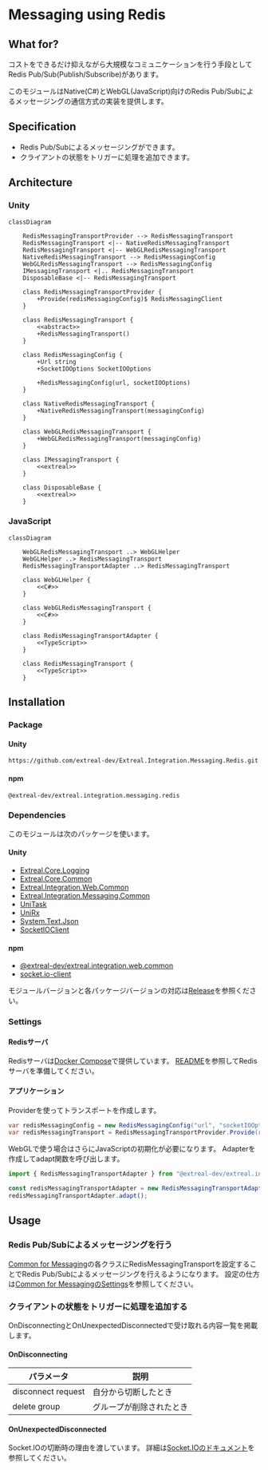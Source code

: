 ﻿---
sidebar_position: 7
---

# Messaging using Redis

## What for?

コストをできるだけ抑えながら大規模なコミュニケーションを行う手段としてRedis Pub/Sub(Publish/Subscribe)があります。

このモジュールはNative(C#)とWebGL(JavaScript)向けのRedis Pub/Subによるメッセージングの通信方式の実装を提供します。

## Specification

- Redis Pub/Subによるメッセージングができます。
- クライアントの状態をトリガーに処理を追加できます。

## Architecture

### Unity

```mermaid
classDiagram

    RedisMessagingTransportProvider --> RedisMessagingTransport
    RedisMessagingTransport <|-- NativeRedisMessagingTransport
    RedisMessagingTransport <|-- WebGLRedisMessagingTransport
    NativeRedisMessagingTransport --> RedisMessagingConfig
    WebGLRedisMessagingTransport --> RedisMessagingConfig
    IMessagingTransport <|.. RedisMessagingTransport
    DisposableBase <|-- RedisMessagingTransport

    class RedisMessagingTransportProvider {
        +Provide(redisMessagingConfig)$ RedisMessagingClient
    }
    
    class RedisMessagingTransport {
        <<abstract>>
        +RedisMessagingTransport()
    }
    
    class RedisMessagingConfig {
        +Url string
        +SocketIOOptions SocketIOOptions
        
        +RedisMessagingConfig(url, socketIOOptions)
    }
    
    class NativeRedisMessagingTransport {
        +NativeRedisMessagingTransport(messagingConfig) 
    }
    
    class WebGLRedisMessagingTransport {
        +WebGLRedisMessagingTransport(messagingConfig)
    }

    class IMessagingTransport {
        <<extreal>>
    }

    class DisposableBase {
        <<extreal>>
    }
```

### JavaScript

```mermaid
classDiagram

    WebGLRedisMessagingTransport ..> WebGLHelper
    WebGLHelper ..> RedisMessagingTransport
    RedisMessagingTransportAdapter ..> RedisMessagingTransport
    
    class WebGLHelper {
        <<C#>>
    }

    class WebGLRedisMessagingTransport {
        <<C#>>
    }

    class RedisMessagingTransportAdapter {
        <<TypeScript>>
    }
    
    class RedisMessagingTransport {
        <<TypeScript>>
    }
```

## Installation

### Package

#### Unity

```text
https://github.com/extreal-dev/Extreal.Integration.Messaging.Redis.git
```

#### npm

```text
@extreal-dev/extreal.integration.messaging.redis
```

### Dependencies

このモジュールは次のパッケージを使います。

#### Unity

- [Extreal.Core.Logging](../core/logging.md)
- [Extreal.Core.Common](../core/common.md)
- [Extreal.Integration.Web.Common](../integration/web.common.md)
- [Extreal.Integration.Messaging.Common](../integration/messaging.common.md)
- [UniTask](https://github.com/Cysharp/UniTask)
- [UniRx](https://github.com/neuecc/UniRx)
- [System.Text.Json](https://learn.microsoft.com/ja-jp/dotnet/api/system.text.json)
- [SocketIOClient](https://github.com/doghappy/socket.io-client-csharp)

#### npm

- [@extreal-dev/extreal.integration.web.common](https://www.npmjs.com/package/@extreal-dev/extreal.integration.web.common)
- [socket.io-client](https://www.npmjs.com/package/socket.io-client)

モジュールバージョンと各パッケージバージョンの対応は[Release](../category/release)を参照ください。

### Settings

#### Redisサーバ

Redisサーバは[Docker Compose](https://docs.docker.com/compose/)で提供しています。
[README](https://github.com/extreal-dev/Extreal.Integration.Messaging.Redis/tree/main/RedisServer~)を参照してRedisサーバを準備してください。

#### アプリケーション

Providerを使ってトランスポートを作成します。

```csharp
var redisMessagingConfig = new RedisMessagingConfig("url", "socketIOOptions");
var redisMessagingTransport = RedisMessagingTransportProvider.Provide(redisMessagingConfig);
```

WebGLで使う場合はさらにJavaScriptの初期化が必要になります。
Adapterを作成してadapt関数を呼び出します。

```typescript
import { RedisMessagingTransportAdapter } from "@extreal-dev/extreal.integration.messaging.redis";

const redisMessagingTransportAdapter = new RedisMessagingTransportAdapter();
redisMessagingTransportAdapter.adapt();
```

## Usage

### Redis Pub/Subによるメッセージングを行う

[Common for Messaging](./messaging.common.md)の各クラスにRedisMessagingTransportを設定することでRedis Pub/Subによるメッセージングを行えるようになります。
設定の仕方は[Common for MessagingのSettings](./messaging.common.md#settings)を参照してください。

### クライアントの状態をトリガーに処理を追加する

OnDisconnectingとOnUnexpectedDisconnectedで受け取れる内容一覧を掲載します。

#### OnDisconnecting

| パラメータ | 説明 |
|-|-|
|disconnect request|自分から切断したとき|
|delete group|グループが削除されたとき|

#### OnUnexpectedDisconnected

Socket.IOの切断時の理由を渡しています。
詳細は[Socket.IOのドキュメント](https://socket.io/docs/v3/client-api/#event-disconnect)を参照してください。
